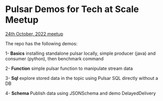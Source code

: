 # Pulsar Demos for Tech at Scale Meetup

[24th October, 2022 meetup](https://www.meetup.com/tech-at-scale-toronto-meetup/events/288527055/)

The repo has the following demos:

1- **Basics** installing standalone pulsar locally, simple producer (java) and consumer (python), then benchmark command

2- **Function** simple pulsar function to manipulate stream data

3- **Sql** explore stored data in the topic using Pulsar SQL directly without a DB

4- **Schema** Publish data using JSONSchema and demo DelayedDelivery
